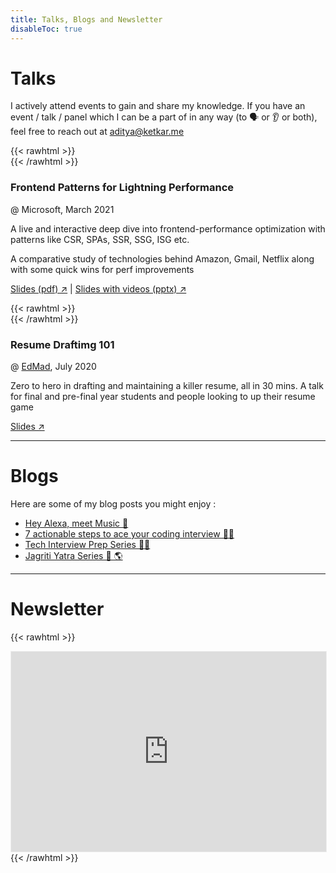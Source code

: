 ```yaml
---
title: Talks, Blogs and Newsletter
disableToc: true
---
```


# Talks

I actively attend events to gain and share my knowledge. 
If you have an event / talk / panel which I can be a part of in any way (to 🗣 or 👂 or both), feel free to reach out at aditya@ketkar.me

{{< rawhtml >}}
<br/>
{{< /rawhtml >}}

###  Frontend Patterns for Lightning Performance
@ Microsoft, March 2021

A live and interactive deep dive into frontend-performance optimization with patterns like CSR, SPAs, SSR, SSG, ISG etc. 

A comparative study of technologies behind Amazon, Gmail, Netflix along with some quick wins for perf improvements

[Slides (pdf) ↗](https://drive.google.com/file/d/13yhcpI_CwCU0np_tzTAUJGNci4hSGme3/view?usp=sharing)  |  [Slides with videos (pptx) ↗](https://drive.google.com/file/d/19J08czyywp7JCioK8eDQ2Li83zW3bc3C/view?usp=sharing)

{{< rawhtml >}}
<br/>
{{< /rawhtml >}}

### Resume Draftimg 101
@ [EdMad](https://edmad.io), July 2020

Zero to hero in drafting and maintaining a killer resume, all in 30 mins. A talk for final and pre-final year students and people looking to up their resume game 

[Slides ↗](https://drive.google.com/file/d/19vIO2utgN8zpioxbrRW8TtXIiHBBBTbk/view?usp=sharing)

---

# Blogs
Here are some of my blog posts you might enjoy :

- [Hey Alexa, meet Music 🎵](https://medium.com/@ketkaraditya/hey-alexa-meet-music-1f7319750af7)
- [7 actionable steps to ace your coding interview 👩‍💻](https://www.linkedin.com/pulse/7-actionable-steps-ace-your-coding-interview-aditya-ketkar?trk=public_profile_article_view)
- [Tech Interview Prep Series 👨‍💼](https://edmad.co/blog)
- [Jagriti Yatra Series 🚂 🌎](https://ketkar.medium.com/jagrati-yatra-day-1-d30725cf8f71)

---

# Newsletter

{{< rawhtml >}}
  <iframe src="https://ketkar.substack.com/embed" width="100%" height="320" style="border:1px solid #EEE; background:white;" frameborder="0" scrolling="no"></iframe>
{{< /rawhtml >}}